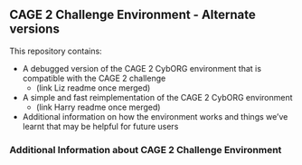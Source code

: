 ## CAGE 2 Challenge Environment - Alternate versions

This repository contains:

- A debugged version of the CAGE 2 CybORG environment that is compatible with the CAGE 2 challenge
  - (link Liz readme once merged)
- A simple and fast reimplementation of the CAGE 2 CybORG environment
  - (link Harry readme once merged)
- Additional information on how the environment works and things we’ve learnt that may be helpful for future users

### Additional Information about CAGE 2 Challenge Environment